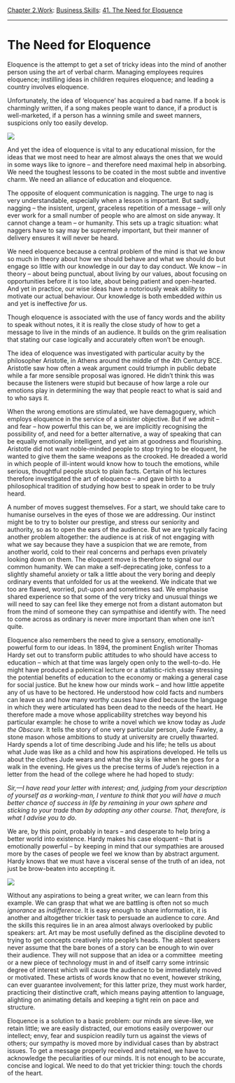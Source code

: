 [Chapter 2.Work](https://www.theschooloflife.com/thebookoflife/category/work/): [Business Skills](https://www.theschooloflife.com/thebookoflife/category/work/business-skills/): [41. The Need for Eloquence](https://www.theschooloflife.com/thebookoflife/the-need-for-eloquence/)

* * *

# The Need for Eloquence

Eloquence is the attempt to get a set of tricky ideas into the mind of another person using the art of verbal charm. Managing employees requires eloquence; instilling ideas in children requires eloquence; and leading a country involves eloquence.

Unfortunately, the idea of ‘eloquence’ has acquired a bad name. If a book is charmingly written, if a song makes people want to dance, if a product is well-marketed, if a person has a winning smile and sweet manners, suspicions only too easily develop.

![](https://www.theschooloflife.com/thebookoflife/wp-content/uploads/2018/05/president-kennedy-gives-space-race-speech.jpg)

And yet the idea of eloquence is vital to any educational mission, for the ideas that we most need to hear are almost always the ones that we would in some ways like to ignore – and therefore need maximal help in absorbing. We need the toughest lessons to be coated in the most subtle and inventive charm. We need an alliance of education and eloquence.

The opposite of eloquent communication is nagging. The urge to nag is very understandable, especially when a lesson is important. But sadly, nagging – the insistent, urgent, graceless repetition of a message – will only ever work for a small number of people who are almost on side anyway. It cannot change a team – or humanity. This sets up a tragic situation: what naggers have to say may be supremely important, but their manner of delivery ensures it will never be heard.

We need eloquence because a central problem of the mind is that we know so much in theory about how we should behave and what we should do but engage so little with our knowledge in our day to day conduct. We know – in theory – about being punctual, about living by our values, about focusing on opportunities before it is too late, about being patient and open-hearted. And yet in practice, our wise ideas have a notoriously weak ability to motivate our actual behaviour. Our knowledge is both embedded _within_ us and yet is ineffective _for_ us.

Though eloquence is associated with the use of fancy words and the ability to speak without notes, it it is really the close study of how to get a message to live in the minds of an audience. It builds on the grim realisation that stating our case logically and accurately often won’t be enough.

The idea of eloquence was investigated with particular acuity by the philosopher Aristotle, in Athens around the middle of the 4th Century BCE. Aristotle saw how often a weak argument could triumph in public debate while a far more sensible proposal was ignored. He didn’t think this was because the listeners were stupid but because of how large a role our emotions play in determining the way that people react to what is said and to who says it.

When the wrong emotions are stimulated, we have demagoguery, which employs eloquence in the service of a sinister objective. But if we admit – and fear – how powerful this can be, we are implicitly recognising the possibility of, and need for a better alternative, a way of speaking that can be equally emotionally intelligent, and yet aim at goodness and flourishing. Aristotle did not want noble-minded people to stop trying to be eloquent, he wanted to give them the same weapons as the crooked. He dreaded a world in which people of ill-intent would know how to touch the emotions, while serious, thoughtful people stuck to plain facts. Certain of his lectures therefore investigated the art of eloquence – and gave birth to a philosophical tradition of studying how best to speak in order to be truly heard.

A number of moves suggest themselves. For a start, we should take care to humanise ourselves in the eyes of those we are addressing. Our instinct might be to try to bolster our prestige, and stress our seniority and authority, so as to open the ears of the audience. But we are typically facing another problem altogether: the audience is at risk of not engaging with what we say because they have a suspicion that we are remote, from another world, cold to their real concerns and perhaps even privately looking down on them. The eloquent move is therefore to signal our common humanity. We can make a self-deprecating joke, confess to a slightly shameful anxiety or talk a little about the very boring and deeply ordinary events that unfolded for us at the weekend. We indicate that we too are flawed, worried, put-upon and sometimes sad. We emphasise shared experience so that some of the very tricky and unusual things we will need to say can feel like they emerge not from a distant automaton but from the mind of someone they can sympathise and identify with. The need to come across as ordinary is never more important than when one isn’t quite.

Eloquence also remembers the need to give a sensory, emotionally-powerful form to our ideas. In 1894, the prominent English writer Thomas Hardy set out to transform public attitudes to who should have access to education – which at that time was largely open only to the well-to-do. He might have produced a polemical lecture or a statistic-rich essay stressing the potential benefits of education to the economy or making a general case for social justice. But he knew how our minds work – and how little appetite any of us have to be hectored. He understood how cold facts and numbers can leave us and how many worthy causes have died because the language in which they were articulated has been dead to the needs of the heart. He therefore made a move whose applicability stretches way beyond his particular example: he chose to write a novel which we know today as _Jude the Obscure_. It tells the story of one very particular person, Jude Fawley, a stone mason whose ambitions to study at university are cruelly thwarted. Hardy spends a lot of time describing Jude and his life; he tells us about what Jude was like as a child and how his aspirations developed. He tells us about the clothes Jude wears and what the sky is like when he goes for a walk in the evening. He gives us the precise terms of Jude’s rejection in a letter from the head of the college where he had hoped to study:

_Sir,—I have read your letter with interest; and, judging from your description of yourself as a working-man, I venture to think that you will have a much better chance of success in life by remaining in your own sphere and sticking to your trade than by adopting any other course. That, therefore, is what I advise you to do._

We are, by this point, probably in tears – and desperate to help bring a better world into existence. Hardy makes his case eloquent – that is emotionally powerful – by keeping in mind that our sympathies are aroused more by the cases of people we feel we know than by abstract argument. Hardy knows that we must have a visceral sense of the truth of an idea, not just be brow-beaten into accepting it. &nbsp;

![](http://assets.signature-reads.com/wp-content/uploads/2015/04/matthias-schoenaerts-carey-mulligan-far-from-the-madding-crowd.jpg)

Without any aspirations to being a great writer, we can learn from this example. We can grasp that what we are battling is often not so much _ignorance_ as _indifference_. It is easy enough to share information, it is another and altogether trickier task to persuade an audience to _care_. And the skills this requires lie in an area almost always overlooked by public speakers: art. Art may be most usefully defined as the discipline devoted to trying to get concepts creatively into people’s heads. The ablest speakers never assume that the bare bones of a story can be enough to win over their audience. They will not suppose that an idea or a committee &nbsp;meeting or a new piece of technology must in and of itself carry some intrinsic degree of interest which will cause the audience to be immediately moved or motivated. These artists of words know that no event, however striking, can ever guarantee involvement; for this latter prize, they must work harder, practicing their distinctive craft, which means paying attention to language, alighting on animating details and keeping a tight rein on pace and structure.

Eloquence is a solution to a basic problem: our minds are sieve-like, we retain little; we are easily distracted, our emotions easily overpower our intellect; envy, fear and suspicion readily turn us against the views of others; our sympathy is moved more by individual cases than by abstract issues. To get a message properly received and retained, we have to acknowledge the peculiarities of our minds. It is not enough to be accurate, concise and logical. We need to do that yet trickier thing: touch the chords of the heart.
